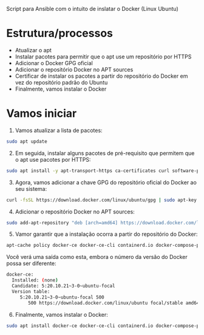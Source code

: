Script para Ansible com o intuito de inslatar o Docker (Linux Ubuntu)

# Estrutura/processos
- Atualizar o apt 
- Instalar pacotes para permitir que o apt use um repositório por HTTPS
- Adicionar o Docker GPG oficial 
- Adicionar o repositório Docker no APT sources
- Certificar de instalar os pacotes a partir do repositório do Docker em vez do repositório padrão do Ubuntu
- Finalmente, vamos instalar o Docker


# Vamos iniciar

1. Vamos atualizar a lista de pacotes:
```sh
sudo apt update
```

2. Em seguida, instalar alguns pacotes de pré-requisito que permitem que o apt use pacotes por HTTPS:
```sh
sudo apt install -y apt-transport-https ca-certificates curl software-properties-common 
```

 3. Agora, vamos adicionar a chave GPG do repositório oficial do Docker ao seu sistema:
```sh
curl -fsSL https://download.docker.com/linux/ubuntu/gpg | sudo apt-key add -
 ```

4. Adicionar o repositório Docker no APT sources:
```sh
sudo add-apt-repository "deb [arch=amd64] https://download.docker.com/linux/ubuntu focal stable"
```

5. Vamor garantir que a instalação ocorra a partir do repositório do Docker:
```sh
apt-cache policy docker-ce docker-ce-cli containerd.io docker-compose-plugin
```
Você verá uma saída como esta, embora o número da versão do Docker possa ser diferente:

```sh
docker-ce:
  Installed: (none)
  Candidate: 5:20.10.21~3-0~ubuntu-focal
  Version table:
     5:20.10.21~3-0~ubuntu-focal 500
        500 https://download.docker.com/linux/ubuntu focal/stable amd64 Packages
```

6. Finalmente, vamos instalar o Docker:
```sh
sudo apt install docker-ce docker-ce-cli containerd.io docker-compose-plugin
```
